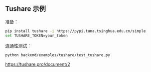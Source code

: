 ## Tushare 示例

准备：

```bash
pip install tushare -i https://pypi.tuna.tsinghua.edu.cn/simple
set TUSHARE_TOKEN=your_token
```

连通性测试：

```bash
python backend/examples/tushare/test_tushare.py
```

https://tushare.pro/document/2
